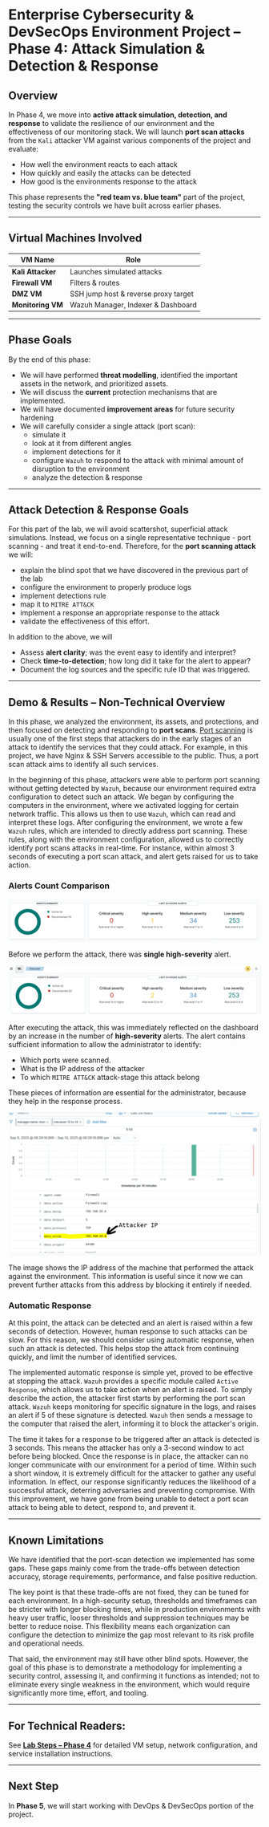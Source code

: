 # Enterprise Cybersecurity & DevSecOps Environment Project – Phase 4: Attack Simulation & Detection & Response

## Overview

In Phase 4, we move into **active attack simulation, detection, and response** to validate the resilience of our environment and the effectiveness of our monitoring stack. We will launch **port scan attacks** from the `Kali` attacker VM against various components of the project and evaluate:

- How well the environment reacts to each attack
- How quickly and easily the attacks can be detected
- How good is the environments response to the attack

This phase represents the **"red team vs. blue team"** part of the project, testing the security controls we have built across earlier phases.

---

## Virtual Machines Involved

| VM Name              | Role                        |
|----------------------|-----------------------------|
| **Kali Attacker**    | Launches simulated attacks  |
| **Firewall VM**      | Filters & routes   |
| **DMZ VM**           | SSH jump host & reverse proxy target |
| **Monitoring VM**    | Wazuh Manager, Indexer & Dashboard |

---

## Phase Goals

By the end of this phase:
- We will have performed **threat modelling**, identified the important assets in the network, and prioritized assets.
- We will discuss the **current** protection mechanisms that are implemented.
- We will have documented **improvement areas** for future security hardening
- We will carefully consider a single attack (port scan):
    - simulate it
    - look at it from different angles
    - implement detections for it
    - configure `Wazuh` to respond to the attack with minimal amount of disruption to the environment
    - analyze the detection & response
---

## Attack Detection & Response Goals

For this part of the lab, we will avoid scattershot, superficial attack simulations. Instead, we focus on a single representative technique - port scanning - and treat it end-to-end. Therefore, for the **port scanning attack** we will:

- explain the blind spot that we have discovered in the previous part of the lab
- configure the environment to properly produce logs
- implement detections rule
- map it to `MITRE ATT&CK`
- implement a response an appropriate response to the attack
- validate the effectiveness of this effort.

In addition to the above, we will
- Assess **alert clarity**; was the event easy to identify and interpret?
- Check **time-to-detection**; how long did it take for the alert to appear?
- Document the log sources and the specific rule ID that was triggered.

---

## Demo & Results – Non-Technical Overview 

In this phase, we analyzed the environment, its assets, and protections, and then focused on detecting and responding to **port scans**. [Port scanning](https://attack.mitre.org/techniques/T1046/) is usually one of the first steps that attackers do in the early stages of an attack to identify the services that they could attack. For example, in this project, we have Nginx & SSH Servers accessible to the public. Thus, a port scan attack aims to identify all such services.

In the beginning of this phase, attackers were able to perform port scanning without getting detected by `Wazuh`, because our environment required extra configuration to detect such an attack. We began by configuring the computers in the environment, where we activated logging for certain network traffic. This allows us then to use `Wazuh`, which can read and interpret these logs. After configuring the environment, we wrote a few `Wazuh` rules, which are intended to directly address port scanning. These rules, along with the environment configuration, allowed us to correctly identify port scans attacks in real-time. For instance, within almost 3 seconds of executing a port scan attack, and alert gets raised for us to take action.

### Alerts Count Comparison
<p align="center">
  <img src="images/Wazuh_Alert_Count_Before.png">
</p>

Before we perform the attack, there was **single high-severity** alert. 

<p align="center">
  <img src="images/Wazuh_alert_count_nmap.png">
</p>

After executing the attack, this was immediately reflected on the dashboard by an increase in the number of **high-severity** alerts. The alert contains sufficient information to allow the administrator to identify:
- Which ports were scanned.
- What is the IP address of the attacker
- To which `MITRE ATT&CK` attack-stage this attack belong

These pieces of information are essential for the administrator, because they help in the response process. 

<p align="center">
  <img src="images/Waz_Useful_Info_Alert.png">
</p>

The image shows the IP address of the machine that performed the attack against the environment. This information is useful since it now we can prevent further attacks from this address by blocking it entirely if needed.

### Automatic Response

At this point, the attack can be detected and an alert is raised within a few seconds of detection. However, human response to such attacks can be slow. For this reason, we should consider using automatic response, when such an attack is detected. This helps stop the attack from continuing quickly, and limit the number of identified services.

The implemented automatic response is simple yet, proved to be effective at stopping the attack. `Wazuh` provides a specific module called `Active Response`, which allows us to take action when an alert is raised. To simply describe the action, the attacker first starts by performing the port scan attack. `Wazuh` keeps monitoring for specific signature in the logs, and raises an alert if 5 of these signature is detected. `Wazuh` then sends a message to the computer that raised the alert, informing it to block the attacker's origin. 

The time it takes for a response to be triggered after an attack is detected is 3 seconds. This means the attacker has only a 3-second window to act before being blocked. Once the response is in place, the attacker can no longer communicate with our environment for a period of time. Within such a short window, it is extremely difficult for the attacker to gather any useful information. In effect, our response significantly reduces the likelihood of a successful attack, deterring adversaries and preventing compromise. With this improvement, we have gone from being unable to detect a port scan attack to being able to detect, respond to, and prevent it.

---
## Known Limitations 

We have identified that the port-scan detection we implemented has some gaps. These gaps mainly come from the trade-offs between detection accuracy, storage requirements, performance, and false positive reduction. 

The key point is that these trade-offs are not fixed, they can be tuned for each environment. In a high-security setup, thresholds and timeframes can be stricter with longer blocking times, while in production environments with heavy user traffic, looser thresholds and suppression techniques may be better to reduce noise. This flexibility means each organization can configure the detection to minimize the gap most relevant to its risk profile and operational needs.

That said, the environment may still have other blind spots. However, the goal of this phase is to demonstrate a methodology for implementing a security control, assessing it, and confirming it functions as intended; not to eliminate every single weakness in the environment, which would require significantly more time, effort, and tooling.

---

## **For Technical Readers:**  
See **[Lab Steps – Phase 4](lab-steps-phase-4.md)** for detailed VM setup, network configuration, and service installation instructions.

---

## Next Step

In **Phase 5**, we will start working with DevOps & DevSecOps portion of the project.